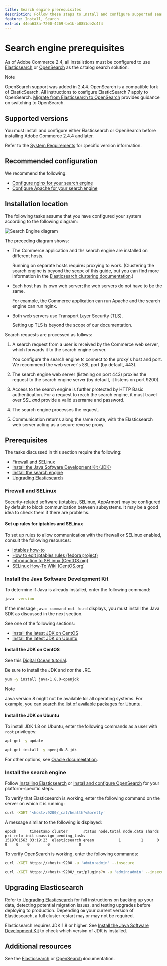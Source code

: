 ```yaml
---
title: Search engine prerequisites
description: Follow these steps to install and configure supported search engine software for on-premises installations of Adobe Commerce.
feature: Install, Search
exl-id: 44ea638a-7200-4269-be1b-b0851de2c4f4
---
```

# Search engine prerequisites

As of Adobe Commerce 2.4, all installations must be configured to use [Elasticsearch](https://www.elastic.co) or [OpenSearch](https://opensearch.org/) as the catalog search solution.

>[!NOTE]
>
>OpenSearch support was added in 2.4.4. OpenSearch is a compatible fork of ElasticSearch. All instructions to configure ElasticSearch 7 apply to OpenSearch. [Migrate from Elasticsearch to OpenSearch](../../../upgrade/prepare/opensearch-migration.md) provides guidance on switching to OpenSearch.

## Supported versions

You must install and configure either Elasticsearch or OpenSearch before installing Adobe Commerce 2.4.4 and later.

Refer to the [System Requirements](../../system-requirements.md) for specific version information.

## Recommended configuration

We recommend the following:

*  [Configure nginx for your search engine](configure-nginx.md)
*  [Configure Apache for your search engine](configure-apache.md)

## Installation location

The following tasks assume that you have configured your system according to the following diagram:

![Search Engine diagram](../../../assets/installation/search-engine-config.svg)

The preceding diagram shows:

*  The Commerce application and the search engine are installed on different hosts.

   Running on separate hosts requires proxying to work. (Clustering the search engine is beyond the scope of this guide, but you can find more information in the [Elasticsearch clustering documentation](https://www.elastic.co/guide/en/elasticsearch/guide/current/distributed-cluster.html).)

*  Each host has its own web server; the web servers do not have to be the same.

   For example, the Commerce application can run Apache and the search engine can run nginx.

*  Both web servers use Transport Layer Security (TLS).

   Setting up TLS is beyond the scope of our documentation.

Search requests are processed as follows:

1. A search request from a user is received by the Commerce web server, which forwards it to the search engine server.

   You configure the search engine to connect to the proxy's host and port. We recommend the web server's SSL port (by default, 443).

1. The search engine web server (listening on port 443) proxies the request to the search engine server (by default, it listens on port 9200).

1. Access to the search engine is further protected by HTTP Basic authentication. For a request to reach the search engine, it must travel over SSL *and* provide a valid username and password.

1. The search engine processes the request.

1. Communication returns along the same route, with the Elasticsearch web server acting as a secure reverse proxy.

## Prerequisites

The tasks discussed in this section require the following:

*  [Firewall and SELinux](#firewall-and-selinux)
*  [Install the Java Software Development Kit (JDK)](#install-the-java-software-development-kit)
*  [Install the search engine](#install-the-search-engine)
*  [Upgrading Elasticsearch](#upgrading-elasticsearch)

### Firewall and SELinux

Security-related software (iptables, SELinux, AppArmor) may be configured by default to block communication between subsystems. It may be a good idea to check them if there are problems.

#### Set up rules for iptables and SELinux

To set up rules to allow communication with the firewall or SELinux enabled, consult the following resources:

*  [iptables how-to](https://help.ubuntu.com/community/IptablesHowTo)
*  [How to edit iptables rules (fedora project)](https://fedoraproject.org/wiki/How_to_edit_iptables_rules)
*  [Introduction to SELinux (CentOS.org)](https://www.centos.org)
*  [SELinux How-To Wiki (CentOS.org)](https://wiki.centos.org/HowTos/SELinux)

### Install the Java Software Development Kit

To determine if Java is already installed, enter the following command:

```bash
java -version
```

If the message `java: command not found` displays, you must install the Java SDK as discussed in the next section.

See one of the following sections:

*  [Install the latest JDK on CentOS](#install-the-jdk-on-centos)
*  [Install the latest JDK on Ubuntu](#install-the-jdk-on-ubuntu)

#### Install the JDK on CentOS

See this [Digital Ocean tutorial](https://www.digitalocean.com/community/tutorials/how-to-install-java-on-centos-and-fedora#install-oracle-java-8).

Be sure to install the JDK and *not* the JRE.

```bash
yum -y install java-1.8.0-openjdk
```

>[!NOTE]
>
>Java version 8 might not be available for all operating systems. For example, you can [search the list of available packages for Ubuntu](https://packages.ubuntu.com/).

#### Install the JDK on Ubuntu

To install JDK 1.8 on Ubuntu, enter the following commands as a user with `root` privileges:

```bash
apt-get -y update
```

```bash
apt-get install -y openjdk-8-jdk
```

For other options, see [Oracle documentation](https://docs.oracle.com/javase/8/docs/technotes/guides/install/install_overview.html).

### Install the search engine

Follow [Installing Elasticsearch](https://www.elastic.co/guide/en/elasticsearch/reference/current/install-elasticsearch.html) or [Install and configure OpenSearch](https://opensearch.org/docs/latest/opensearch/install/index/) for your platform-specific steps.

To verify that Elasticsearch is working, enter the following command on the server on which it is running:

```bash
curl -XGET '<host>:9200/_cat/health?v&pretty'
```

A message similar to the following is displayed:

```terminal
epoch      timestamp cluster       status node.total node.data shards pri relo init unassign pending_tasks
1519701563 03:19:23  elasticsearch green           1         1      0   0    0    0        0             0
```

To verify OpenSearch is working, enter the following commands:

```bash
curl -XGET https://<host>:9200 -u 'admin:admin' --insecure
```

```bash
curl -XGET https://<host>:9200/_cat/plugins?v -u 'admin:admin' --insecure
```

## Upgrading Elasticsearch

Refer to [Upgrading Elasticsearch](https://www.elastic.co/guide/en/elasticsearch/reference/current/setup-upgrade.html) for full instructions on backing up your data, detecting potential migration issues, and testing upgrades before deploying to production. Depending on your current version of Elasticsearch, a full cluster restart may or may not be required.

Elasticsearch requires JDK 1.8 or higher. See [Install the Java Software Development Kit](#install-the-java-software-development-kit) to check which version of JDK is installed.

## Additional resources

See the [Elasticsearch](https://www.elastic.co/guide/en/elasticsearch/reference/current/index.html) or [OpenSearch](https://opensearch.org/docs/latest/) documentation.
